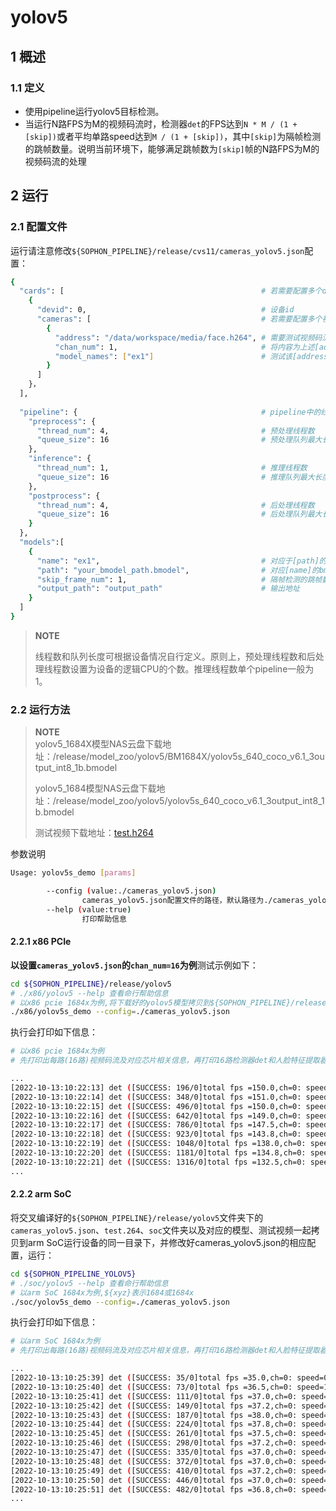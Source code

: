 # yolov5

## 1 概述

### 1.1 定义

- 使用pipeline运行yolov5目标检测。
- 当运行N路FPS为M的视频码流时，检测器`det`的FPS达到`N * M / (1 + [skip])`或者平均单路speed达到`M / (1 + [skip])`，其中`[skip]`为隔帧检测的跳帧数量。说明当前环境下，能够满足跳帧数为`[skip]`帧的N路FPS为M的视频码流的处理


## 2 运行

### 2.1 配置文件

运行请注意修改`${SOPHON_PIPELINE}/release/cvs11/cameras_yolov5.json`配置：

```bash
{
  "cards": [											# 若需要配置多个device，可以在cards下添加多组devid和cameras信息
    {
      "devid": 0,										# 设备id
      "cameras": [										# 若需要配置多个视频码流，可以在cameras下添加多组address和chan_num信息。若配置了多个address或多个cards，总的视频码流路数为所有的[chan_num]数量之和
        {
          "address": "/data/workspace/media/face.h264",	# 需要测试视频码流的地址
          "chan_num": 1,								# 将内容为上述[address]的视频码流配置[chan_num]数量的路数。默认设置为1，会接入1路的内容为上述[address]的视频码流。
          "model_names": ["ex1"]						# 测试该[address]视频码流的模型名称，需要和[models]参数内的模型自定义名称[name]一致，表示使用该模型
        }
      ]
    }，
  ],
  
  "pipeline": {											# pipeline中的线程数和队列长度
    "preprocess": {
      "thread_num": 4,									# 预处理线程数
      "queue_size": 16									# 预处理队列最大长度
    },
    "inference": {
      "thread_num": 1,									# 推理线程数
      "queue_size": 16									# 推理队列最大长度
    },
    "postprocess": {
      "thread_num": 4,									# 后处理线程数
      "queue_size": 16									# 后处理队列最大长度
    }
  },
  "models":[
    {
      "name": "ex1",									# 对应于[path]的模型自定义名称
      "path": "your_bmodel_path.bmodel",				# 对应[name]的bmodel模型的路径
      "skip_frame_num": 1,								# 隔帧检测的跳帧数量。当设置为1时表示程序每间隔1帧做一次模型的pipeline。
      "output_path": "output_path"                      # 输出地址
    }
  ]
}
```

> **NOTE**  
>
> 线程数和队列长度可根据设备情况自行定义。原则上，预处理线程数和后处理线程数设置为设备的逻辑CPU的个数。推理线程数单个pipeline一般为1。

### 2.2 运行方法

  > **NOTE**  
  > yolov5_1684X模型NAS云盘下载地址：/release/model_zoo/yolov5/BM1684X/yolov5s_640_coco_v6.1_3output_int8_1b.bmodel
  >
  > yolov5_1684模型NAS云盘下载地址：/release/model_zoo/yolov5/yolov5s_640_coco_v6.1_3output_int8_1b.bmodel
  >
  > 测试视频下载地址：[test.h264](http://219.142.246.77:65000/sharing/D5Y8Pkx44)

参数说明

```bash
Usage: yolov5s_demo [params]

        --config (value:./cameras_yolov5.json)
                cameras_yolov5.json配置文件的路径，默认路径为./cameras_yolov5.json。
        --help (value:true)
                打印帮助信息
```

#### 2.2.1 x86 PCIe

**以设置`cameras_yolov5.json`的`chan_num=16`为例**测试示例如下：

```bash
cd ${SOPHON_PIPELINE}/release/yolov5
# ./x86/yolov5 --help 查看命行帮助信息
# 以x86 pcie 1684x为例,将下载好的yolov5模型拷贝到${SOPHON_PIPELINE}/release/yolov5目录下运行
./x86/yolov5s_demo --config=./cameras_yolov5.json
```

执行会打印如下信息：

```bash
# 以x86 pcie 1684x为例
# 先打印出每路(16路)视频码流及对应芯片相关信息，再打印16路检测器det和人脸特征提取器feature的总FPS和第0路视频码流处理对应的speed信息。其中，FPS和speed信息与当前运行设备的硬件配置相关，不同设备运行结果不同属正常现象，且同一设备运行程序过程中FPS和speed信息有一定波动属于正常现象。FPS和speed信息如下所示：

...
[2022-10-13:10:22:13] det ([SUCCESS: 196/0]total fps =150.0,ch=0: speed=12.0) feature ([SUCCESS: 0/0]total fps=0.0,ch=0: speed=0.0)
[2022-10-13:10:22:14] det ([SUCCESS: 348/0]total fps =151.0,ch=0: speed=9.0) feature ([SUCCESS: 0/0]total fps=0.0,ch=0: speed=0.0)
[2022-10-13:10:22:15] det ([SUCCESS: 496/0]total fps =150.0,ch=0: speed=10.3) feature ([SUCCESS: 0/0]total fps=0.0,ch=0: speed=0.0)
[2022-10-13:10:22:16] det ([SUCCESS: 642/0]total fps =149.0,ch=0: speed=9.2) feature ([SUCCESS: 0/0]total fps=0.0,ch=0: speed=0.0)
[2022-10-13:10:22:17] det ([SUCCESS: 786/0]total fps =147.5,ch=0: speed=8.8) feature ([SUCCESS: 0/0]total fps=0.0,ch=0: speed=0.0)
[2022-10-13:10:22:18] det ([SUCCESS: 923/0]total fps =143.8,ch=0: speed=8.5) feature ([SUCCESS: 0/0]total fps=0.0,ch=0: speed=0.0)
[2022-10-13:10:22:19] det ([SUCCESS: 1048/0]total fps =138.0,ch=0: speed=7.8) feature ([SUCCESS: 0/0]total fps=0.0,ch=0: speed=0.0)
[2022-10-13:10:22:20] det ([SUCCESS: 1181/0]total fps =134.8,ch=0: speed=11.5) feature ([SUCCESS: 0/0]total fps=0.0,ch=0: speed=0.0)
[2022-10-13:10:22:21] det ([SUCCESS: 1316/0]total fps =132.5,ch=0: speed=11.0) feature ([SUCCESS: 0/0]total fps=0.0,ch=0: speed=0.0)
...
```

#### 2.2.2 arm SoC

将交叉编译好的`${SOPHON_PIPELINE}/release/yolov5`文件夹下的`cameras_yolov5.json`、`test.264`、`soc`文件夹以及对应的模型、测试视频一起拷贝到arm SoC运行设备的同一目录下，并修改好cameras_yolov5.json的相应配置，运行：

```bash
cd ${SOPHON_PIPELINE_YOLOV5}
# ./soc/yolov5 --help 查看命行帮助信息
# 以arm SoC 1684x为例,${xyz}表示1684或1684x
./soc/yolov5s_demo --config=./cameras_yolov5.json 
```

执行会打印如下信息：

```bash
# 以arm SoC 1684x为例
# 先打印出每路(16路)视频码流及对应芯片相关信息，再打印16路检测器det和人脸特征提取器feature的总FPS和第0路视频码流处理对应的speed信息。其中，FPS和speed信息与当前运行设备的硬件配置相关，不同设备运行结果不同属正常现象，且同一设备运行程序过程中FPS和speed信息有一定波动属于正常现象。FPS和speed信息如下所示：

...
[2022-10-13:10:25:39] det ([SUCCESS: 35/0]total fps =35.0,ch=0: speed=0.0) feature ([SUCCESS: 0/0]total fps=0.0,ch=0: speed=0.0)
[2022-10-13:10:25:40] det ([SUCCESS: 73/0]total fps =36.5,ch=0: speed=1.0) feature ([SUCCESS: 0/0]total fps=0.0,ch=0: speed=0.0)
[2022-10-13:10:25:41] det ([SUCCESS: 111/0]total fps =37.0,ch=0: speed=1.3) feature ([SUCCESS: 0/0]total fps=0.0,ch=0: speed=0.0)
[2022-10-13:10:25:42] det ([SUCCESS: 149/0]total fps =37.2,ch=0: speed=1.0) feature ([SUCCESS: 0/0]total fps=0.0,ch=0: speed=0.0)
[2022-10-13:10:25:43] det ([SUCCESS: 187/0]total fps =38.0,ch=0: speed=1.8) feature ([SUCCESS: 0/0]total fps=0.0,ch=0: speed=0.0)
[2022-10-13:10:25:44] det ([SUCCESS: 224/0]total fps =37.8,ch=0: speed=2.8) feature ([SUCCESS: 0/0]total fps=0.0,ch=0: speed=0.0)
[2022-10-13:10:25:45] det ([SUCCESS: 261/0]total fps =37.5,ch=0: speed=2.8) feature ([SUCCESS: 0/0]total fps=0.0,ch=0: speed=0.0)
[2022-10-13:10:25:46] det ([SUCCESS: 298/0]total fps =37.2,ch=0: speed=2.8) feature ([SUCCESS: 0/0]total fps=0.0,ch=0: speed=0.0)
[2022-10-13:10:25:47] det ([SUCCESS: 335/0]total fps =37.0,ch=0: speed=2.2) feature ([SUCCESS: 0/0]total fps=0.0,ch=0: speed=0.0)
[2022-10-13:10:25:48] det ([SUCCESS: 372/0]total fps =37.0,ch=0: speed=1.2) feature ([SUCCESS: 0/0]total fps=0.0,ch=0: speed=0.0)
[2022-10-13:10:25:49] det ([SUCCESS: 410/0]total fps =37.2,ch=0: speed=1.5) feature ([SUCCESS: 0/0]total fps=0.0,ch=0: speed=0.0)
[2022-10-13:10:25:50] det ([SUCCESS: 446/0]total fps =37.0,ch=0: speed=1.8) feature ([SUCCESS: 0/0]total fps=0.0,ch=0: speed=0.0)
[2022-10-13:10:25:51] det ([SUCCESS: 482/0]total fps =36.8,ch=0: speed=1.8) feature ([SUCCESS: 0/0]total fps=0.0,ch=0: speed=0.0)
...
```


